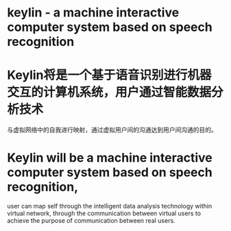 # keylin - a machine interactive computer system based on speech recognition


# Keylin将是一个基于语音识别进行机器交互的计算机系统，用户通过智能数据分析技术
  与虚拟网络中的自我进行映射，通过虚拟用户间的沟通达到用户间沟通的目的。

# Keylin will be a machine interactive computer system based on speech recognition,
  user can map self through the intelligent data analysis technology within virtual
  network, through the communication between virtual users to achieve the purpose of 
  communication between real users.
